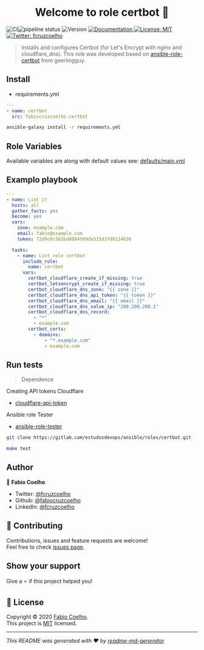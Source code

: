 <h1 align="center">Welcome to role certbot 👋</h1>
<p>
  <img alt="CI" src="https://github.com/fabiocruzcoelho/ansible-role-certbot/workflows/CI/badge.svg?event=push"
  <a href="https://github.com/fabiocruzcoelho/ansible-role-certbot/actions?query=workflow%3ACI"
   <a href="https://gitlab.com/estudosdevops/ansible/roles/certbot/-/commits/master"><img alt="pipeline status" src="https://gitlab.com/estudosdevops/ansible/roles/certbot/badges/master/pipeline.svg" /></a>
  <img alt="Version" src="https://img.shields.io/badge/version-0.1.0-blue.svg?cacheSeconds=2592000" />
  <a href="https://gitlab.com/estudosdevops/ansible/roles/certbot/-/blob/master/README.md" target="_blank">
    <img alt="Documentation" src="https://img.shields.io/badge/documentation-yes-brightgreen.svg" />
  </a>
  <a href="https://gitlab.com/estudosdevops/ansible/roles/certbot/-/raw/master/LICENSE" target="_blank">
    <img alt="License: MIT" src="https://img.shields.io/badge/License-MIT-yellow.svg" />
  </a>
  <a href="https://twitter.com/fcruzcoelho" target="_blank">
    <img alt="Twitter: fcruzcoelho" src="https://img.shields.io/twitter/follow/fcruzcoelho.svg?style=social" />
  </a>
</p>

> Installs and configures Certbot (for Let's Encrypt with nginx and cloudflare_dns). This role was developed based on [ansible-role-certbot](https://galaxy.ansible.com/geerlingguy/certbot) from geerlingguy.

## Install

- requirements.yml

```yml
---
- name: certbot
  src: fabiocruzcoelho.certbot
```

```sh
ansible-galaxy install -r requirements.yml
```

## Role Variables

Available variables are along with default values see: [defaults/main.yml](https://gitlab.com/estudosdevops/ansible/roles/certbot/-/blob/master/defaults/main.yml)

## Examplo playbook

```yml
---
- name: Lint it
  hosts: all
  gather_facts: yes
  become: yes
  vars:
    zone: example.com
    email: fabio@example.com
    token: 72d9c6c562bd8084509de315d37d6124636

  tasks:
    - name: Lint role certbot
      include_role:
        name: certbot
      vars:
        certbot_cloudflare_create_if_missing: true
        certbot_letsencrypt_create_if_missing: true
        certbot_cloudflare_dns_zone: "{{ zone }}"
        certbot_cloudflare_dns_api_token: "{{ token }}"
        certbot_cloudflare_dns_email: "{{ email }}"
        certbot_cloudflare_dns_value_ip: "200.200.200.1"
        certbot_cloudflare_dns_record:
          - "*"
          - example.com
        certbot_certs:
          - domains:
              - "*.example.com"
              - example.com
```

## Run tests

> Dependence

Creating API tokens Cloudflare

- [cloudflare-api-token](https://support.cloudflare.com/hc/pt-br/articles/200167836-Gerenciamento-de-tokens-e-chaves-da-API)

Ansible role Tester

- [ansible-role-tester](https://github.com/fubarhouse/ansible-role-tester)

```sh
git clone https://gitlab.com/estudosdevops/ansible/roles/certbot.git
```

```sh
make test
```

## Author

👤 **Fabio Coelho**

* Twitter: [@fcruzcoelho](https://twitter.com/fcruzcoelho)
* Github: [@fabiocruzcoelho](https://github.com/fabiocruzcoelho)
* LinkedIn: [@fcruzcoelho](https://linkedin.com/in/fcruzcoelho)

## 🤝 Contributing

Contributions, issues and feature requests are welcome!
<br />Feel free to check [issues page](https://gitlab.com/estudosdevops/ansible/roles/certbot/-/issues).

## Show your support

Give a ⭐️ if this project helped you!

## 📝 License

Copyright © 2020 [Fabio Coelho](https://github.com/fabiocruzcoelho).<br />
This project is [MIT](https://pt.wikipedia.org/wiki/Licen%C3%A7a_MIT) licensed.

***
_This README was generated with ❤️ by [readme-md-generator](https://github.com/kefranabg/readme-md-generator)_

